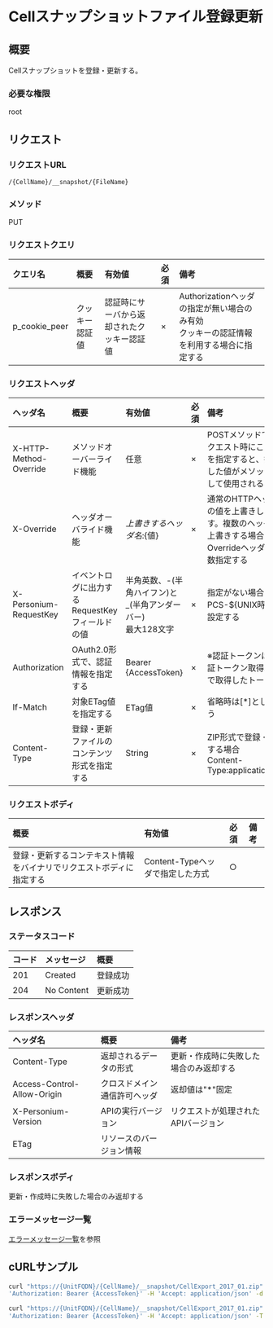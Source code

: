 # Cellスナップショットファイル登録更新
## 概要
Cellスナップショットを登録・更新する。

### 必要な権限
root


## リクエスト
### リクエストURL
```
/{CellName}/__snapshot/{FileName}
```

### メソッド
PUT

### リクエストクエリ
|クエリ名|概要|有効値|必須|備考|
|:--|:--|:--|:--|:--|
|p_cookie_peer|クッキー認証値|認証時にサーバから返却されたクッキー認証値|×|Authorizationヘッダの指定が無い場合のみ有効<br>クッキーの認証情報を利用する場合に指定する|

### リクエストヘッダ
|ヘッダ名|概要|有効値|必須|備考|
|:--|:--|:--|:--|:--|
|X-HTTP-Method-Override|メソッドオーバーライド機能|任意|×|POSTメソッドでリクエスト時にこの値を指定すると、指定した値がメソッドとして使用される|
|X-Override|ヘッダオーバライド機能|${上書きするヘッダ名}:${値}|×|通常のHTTPヘッダの値を上書きします。複数のヘッダを上書きする場合はX-Overrideヘッダを複数指定する|
|X-Personium-RequestKey|イベントログに出力するRequestKeyフィールドの値|半角英数、-(半角ハイフン)と_(半角アンダーバー)<br>最大128文字|×|指定がない場合、PCS-${UNIX時間}を設定する|
|Authorization|OAuth2.0形式で、認証情報を指定する|Bearer {AccessToken}|×|※認証トークンは認証トークン取得APIで取得したトークン|
|If-Match|対象ETag値を指定する|ETag値|×|省略時は[*]として扱う|
|Content-Type|登録・更新ファイルのコンテンツ形式を指定する|String|×|ZIP形式で登録・更新する場合<br>Content-Type:application/zip|

### リクエストボディ
|概要|有効値|必須|備考|
|:--|:--|:--|:--|
|登録・更新するコンテキスト情報をバイナリでリクエストボディに指定する|Content-Typeヘッダで指定した方式|○||


## レスポンス
### ステータスコード
|コード|メッセージ|概要|
|:--|:--|:--|
|201|Created|登録成功|
|204|No Content|更新成功|

### レスポンスヘッダ
|ヘッダ名|概要|備考|
|:--|:--|:--|
|Content-Type|返却されるデータの形式|更新・作成時に失敗した場合のみ返却する|
|Access-Control-Allow-Origin|クロスドメイン通信許可ヘッダ|返却値は"*"固定|
|X-Personium-Version|APIの実行バージョン|リクエストが処理されたAPIバージョン|
|ETag|リソースのバージョン情報||

### レスポンスボディ
更新・作成時に失敗した場合のみ返却する

### エラーメッセージ一覧
[エラーメッセージ一覧](004_Error_Messages.md)を参照


## cURLサンプル
```sh
curl "https://{UnitFQDN}/{CellName}/__snapshot/CellExport_2017_01.zip" -X PUT -i -H \
'Authorization: Bearer {AccessToken}' -H 'Accept: application/json' -d '{ファイル内容}'
```
```sh
curl "https://{UnitFQDN}/{CellName}/__snapshot/CellExport_2017_01.zip" -X PUT -i -H \
'Authorization: Bearer {AccessToken}' -H 'Accept: application/json' -T "/home/user/CellExport.zip"
```

